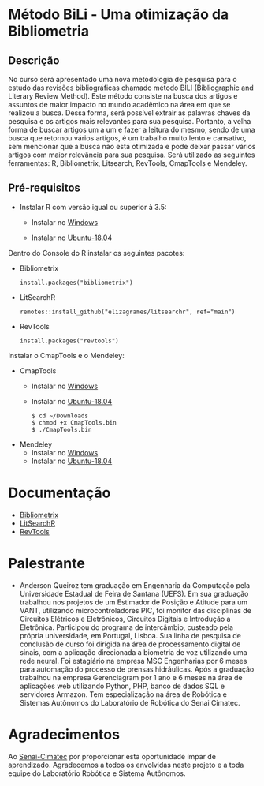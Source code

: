 # Método BiLi - Uma otimização da Bibliometria 

## Descrição
No curso será apresentado uma nova metodologia de pesquisa para o estudo das revisões bibliográficas chamado método BILI  (Bibliographic and Literary Review Method). Este método consiste na busca dos artigos e assuntos de maior impacto no mundo acadêmico na área em que se realizou a busca. Dessa forma, será possível extrair as palavras chaves da pesquisa e os artigos mais relevantes para sua pesquisa. Portanto, a velha forma de buscar artigos um a um e fazer a leitura do mesmo, sendo de uma busca que retornou vários artigos, é um trabalho muito lento e cansativo, sem mencionar que a busca não está otimizada e pode deixar passar vários artigos com maior relevância para sua pesquisa. Será utilizado as seguintes ferramentas: R, Bibliometrix, Litsearch, RevTools, CmapTools e Mendeley.

## Pré-requisitos
- Instalar R com versão igual ou superior à 3.5:

    - Instalar no [Windows](https://cran.r-project.org/bin/windows/base/)

    - Instalar no [Ubuntu-18.04](https://rtask.thinkr.fr/installation-of-r-3-5-on-ubuntu-18-04-lts-and-tips-for-spatial-packages/)

Dentro do Console do R instalar os seguintes pacotes:
- Bibliometrix
  ```
  install.packages("bibliometrix")
  ```

- LitSearchR
  ```
  remotes::install_github("elizagrames/litsearchr", ref="main")
  ```

- RevTools
  ```
  install.packages("revtools")
  ```

Instalar o CmapTools e o Mendeley:

- CmapTools
  - Instalar no [Windows](https://cmaptools.br.uptodown.com/windows)

  - Instalar no [Ubuntu-18.04](https://cmap.ihmc.us/cmaptools/cmaptools-download/)
    ```
    $ cd ~/Downloads
    $ chmod +x CmapTools.bin
    $ ./CmapTools.bin
    ```
- Mendeley
  - Instalar no [Windows](https://www.mendeley.com/download-desktop-new/)
  - Instalar no [Ubuntu-18.04](https://www.mendeley.com/guides/download-mendeley-desktop/ubuntu/instructions)



# Documentação

- [Bibliometrix](https://cran.r-project.org/web/packages/bibliometrix/bibliometrix.pdf)
- [LitSearchR](https://elizagrames.github.io/litsearchr/#tutorials)
- [RevTools](https://cran.r-project.org/web/packages/revtools/revtools.pdf)

# Palestrante
- Anderson Queiroz tem graduação em Engenharia da Computação pela Universidade Estadual de Feira de Santana (UEFS). Em sua graduação trabalhou nos projetos de um Estimador de Posição e Atitude para um VANT, utilizando microcontroladores PIC, foi monitor das disciplinas de Circuitos Elétricos e Eletrônicos, Circuitos Digitais e Introdução a Eletrônica. Participou do programa de intercâmbio, custeado pela própria universidade, em Portugal, Lisboa. Sua linha de pesquisa de conclusão de curso foi dirigida na área de processamento digital de sinais, com a aplicação direcionada a biometria de voz utilizando uma rede neural. Foi estagiário na empresa MSC Engenharias por 6 meses para automação do processo de prensas hidráulicas. Após a graduação trabalhou na empresa Gerenciagram por 1 ano e 6 meses na área de aplicações web utilizando Python, PHP, banco de dados SQL e servidores Armazon. Tem especialização na área de Robótica e Sistemas Autônomos do Laboratório de Robótica do Senai Cimatec.

# Agradecimentos
Ao [Senai-Cimatec](http://www.senaicimatec.com.br/) por proporcionar esta oportunidade ímpar de aprendizado. Agradecemos a todos os envolvidas neste projeto e a toda equipe do Laboratório Robótica e Sistema Autônomos.